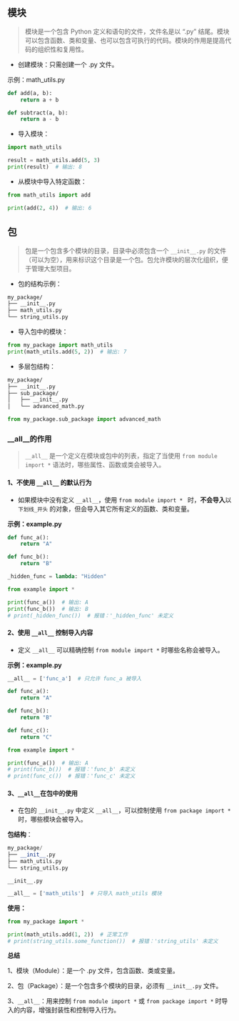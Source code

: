 ## 模块

> 模块是一个包含 Python 定义和语句的文件，文件名是以 “.py” 结尾。模块可以包含函数、类和变量、也可以包含可执行的代码。模块的作用是提高代码的组织性和复用性。

- 创建模块：只需创建一个 .py 文件。

示例：math_utils.py

```python
def add(a, b):
    return a + b

def subtract(a, b):
    return a - b
```

- 导入模块：

```python
import math_utils

result = math_utils.add(5, 3)
print(result)  # 输出: 8
```

- 从模块中导入特定函数：

```python
from math_utils import add

print(add(2, 4))  # 输出: 6
```

## 包

> 包是一个包含多个模块的目录，目录中必须包含一个 `__init__.py` 的文件（可以为空），用来标识这个目录是一个包。包允许模块的层次化组织，便于管理大型项目。

* 包的结构示例：

```bash
my_package/
├── __init__.py
├── math_utils.py
└── string_utils.py
```

* 导入包中的模块：

```python
from my_package import math_utils
print(math_utils.add(5, 2))  # 输出: 7
```

- 多层包结构：

```bash
my_package/
├── __init__.py
├── sub_package/
│   ├── __init__.py
│   └── advanced_math.py
```

```python
from my_package.sub_package import advanced_math
```

### __all__的作用

> `__all__` 是一个定义在模块或包中的列表，指定了当使用 `from module import *` 语法时，哪些属性、函数或类会被导入。

#### 1、不使用 `__all__` 的默认行为

* 如果模块中没有定义 `__all__`，使用 `from module import * ` 时，**不会导入**以 `下划线_开头` 的对象，但会导入其它所有定义的函数、类和变量。

**示例：example.py**

```python
def func_a():
    return "A"

def func_b():
    return "B"

_hidden_func = lambda: "Hidden"
```

```python
from example import *

print(func_a())  # 输出: A
print(func_b())  # 输出: B
# print(_hidden_func())  # 报错：'_hidden_func' 未定义
```

#### 2、使用 `__all__` 控制导入内容

- 定义 `__all__` 可以精确控制 `from module import *` 时哪些名称会被导入。

**示例：example.py**

```python
__all__ = ['func_a']  # 只允许 func_a 被导入

def func_a():
    return "A"

def func_b():
    return "B"

def func_c():
    return "C"
```

```python
from example import *

print(func_a())  # 输出: A
# print(func_b())  # 报错：'func_b' 未定义
# print(func_c())  # 报错：'func_c' 未定义
```

#### 3、`__all__`在包中的使用

- 在包的 `__init__.py` 中定义 `__all__`，可以控制使用 `from package import *`时，哪些模块会被导入。

**包结构**：

```python
my_package/
├── __init__.py
├── math_utils.py
└── string_utils.py
```

`__init__.py`

```python
__all__ = ['math_utils']  # 只导入 math_utils 模块
```

**使用：**

```python
from my_package import *

print(math_utils.add(1, 2))  # 正常工作
# print(string_utils.some_function())  # 报错：'string_utils' 未定义
```

**总结**

1、模块（Module）：是一个 .py 文件，包含函数、类或变量。

2、包（Package）：是一个包含多个模块的目录，必须有 `__init__.py` 文件。

3、`__all__`：用来控制 `from module import *` 或 `from package import *` 时导入的内容，增强封装性和控制导入行为。

